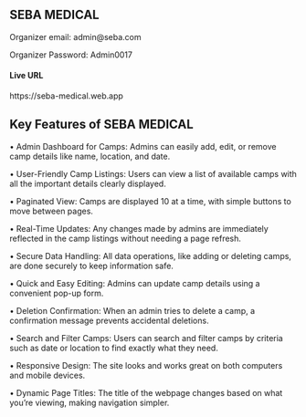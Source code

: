 <h2>SEBA MEDICAL</h2>


<p>Organizer email: admin@seba.com</p>
<p>Organizer Password: Admin0017</p>
<h4>Live URL</h4>
https://seba-medical.web.app

<h2>Key Features of SEBA MEDICAL</h2>

•	Admin Dashboard for Camps: Admins can easily add, edit, or remove camp details like name, location, and date.

•	User-Friendly Camp Listings: Users can view a list of available camps with all the important details clearly displayed.

•	Paginated View: Camps are displayed 10 at a time, with simple buttons to move between pages.

•	Real-Time Updates: Any changes made by admins are immediately reflected in the camp listings without needing a page refresh.

•	Secure Data Handling: All data operations, like adding or deleting camps, are done securely to keep information safe.

•	Quick and Easy Editing: Admins can update camp details using a convenient pop-up form.

•	Deletion Confirmation: When an admin tries to delete a camp, a confirmation message prevents accidental deletions.

•	Search and Filter Camps: Users can search and filter camps by criteria such as date or location to find exactly what they need.

•	Responsive Design: The site looks and works great on both computers and mobile devices.

•	Dynamic Page Titles: The title of the webpage changes based on what you’re viewing, making navigation simpler.





